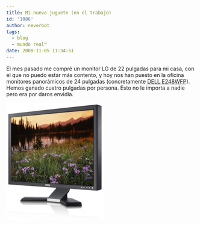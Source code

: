 ```yaml
---
title: Mi nuevo juguete (en el trabajo)
id: '1086'
author: neverbot
tags:
  - blog
  - mundo real™
date: 2008-11-05 11:34:51
---
```


El mes pasado me compré un monitor LG de 22 pulgadas para mi casa, con el que no puedo estar más contento, y hoy nos han puesto en la oficina monitores panorámicos de 24 pulgadas (concretamente [DELL E248WFP](http://accessories.euro.dell.com/sna/productdetail.aspx?c=es&l=es&cs=esdhs1&sku=128234)). Hemos ganado cuatro pulgadas por persona. Esto no le importa a nadie pero era por daros envidia.

![DELL E248WFP](./mi-nuevo-juguete-en-el-trabajo/dell_e248wfp.jpg "DELL E248WFP")
